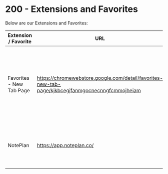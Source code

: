 # 200 - Extensions and Favorites

Below are our Extensions and Favorites:

| Extension / Favorite | URL | Comment |
| -- | -- | -- |
| Favorites - New Tab Page | https://chromewebstore.google.com/detail/favorites-new-tab-page/kjkbcegjfanmgocnecnngfcmmojheiam | The Home Page, Our Starting Point in Our Web Browser. Favorites are accessible from this Home Page. |
| NotePlan | https://app.noteplan.co/ | Our Planning Start Page for Daily and Monthly Tasks. |
